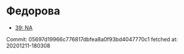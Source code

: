# Федорова
- [39: NA](39.md)

Commit: 05697d19966c776817dbfea8a0f93bd4047770c1
 fetched at: 20201211-180308
